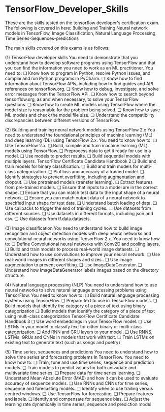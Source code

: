 # TensorFlow_Developer_Skills
These are the skills tested on the tensorflow developer's certification exam. The following is covered in here: Building and Training Neural network models in TensorFlow, Image Classification, Natural Language Processing, Time Series-Sequences-predictions

The main skills covered on this exams is as follows:

(1) TensorFlow developer skills
You need to demonstrate that you understand how to develop software programs using TensorFlow and
that you can find the information you need to work as an ML practitioner. You need to:
❏ Know how to program in Python, resolve Python issues, and compile and run Python programs
in PyCharm.
❏ Know how to find information about TensorFlow APIs, including how to find guides and API
references on tensorflow.org.
❏ Know how to debug, investigate, and solve error messages from the TensorFlow API.
❏ Know how to search beyond tensorflow.org, as and when necessary, to solve your TensorFlow
questions.
❏ Know how to create ML models using TensorFlow where the model size is reasonable for the
problem being solved.
❏ Know how to save ML models and check the model file size.
❏ Understand the compatibility discrepancies between different versions of TensorFlow.

(2) Building and training neural network models using TensorFlow 2.x
You need to understand the foundational principles of machine learning (ML) and deep learning (DL)
using TensorFlow 2.x. You need to know how to:
❏ Use TensorFlow 2.x.
❏ Build, compile and train machine learning (ML) models using TensorFlow.
❏ Preprocess data to get it ready for use in a model.
❏ Use models to predict results.
❏ Build sequential models with multiple layers.
TensorFlow Certificate Candidate Handbook 2
❏ Build and train models for binary classification.
❏ Build and train models for multi-class categorization.
❏ Plot loss and accuracy of a trained model.
❏ Identify strategies to prevent overfitting, including augmentation and dropout.
❏ Use pretrained models (transfer learning).
❏ Extract features from pre-trained models.
❏ Ensure that inputs to a model are in the correct shape.
❏ Ensure that you can match test data to the input shape of a neural network.
❏ Ensure you can match output data of a neural network to specified input shape for test data.
❏ Understand batch loading of data.
❏ Use callbacks to trigger the end of training cycles.
❏ Use datasets from different sources.
❏ Use datasets in different formats, including json and csv.
❏ Use datasets from tf.data.datasets.

(3) Image classification
You need to understand how to build image recognition and object detection models with deep neural
networks and convolutional neural networks using TensorFlow 2.x. You need to know how to:
❏ Define Convolutional neural networks with Conv2D and pooling layers.
❏ Build and train models to process real-world image datasets.
❏ Understand how to use convolutions to improve your neural network.
❏ Use real-world images in different shapes and sizes..
❏ Use image augmentation to prevent overfitting.
❏ Use ImageDataGenerator.
❏ Understand how ImageDataGenerator labels images based on the directory structure.

(4) Natural language processing (NLP)
You need to understand how to use neural networks to solve natural language processing problems
using TensorFlow. You need to know how to:
❏ Build natural language processing systems using TensorFlow.
❏ Prepare text to use in TensorFlow models.
❏ Build models that identify the category of a piece of text using binary categorization
❏ Build models that identify the category of a piece of text using multi-class categorization
TensorFlow Certificate Candidate Handbook 3
❏ Use word embeddings in your TensorFlow model.
❏ Use LSTMs in your model to classify text for either binary or multi-class categorization.
❏ Add RNN and GRU layers to your model.
❏ Use RNNS, LSTMs, GRUs and CNNs in models that work with text.
❏ Train LSTMs on existing text to generate text (such as songs and poetry)

(5) Time series, sequences and predictions
You need to understand how to solve time series and forecasting problems in TensorFlow. You need to
know how to:
❏ Train, tune and use time series, sequence and prediction models.
❏ Train models to predict values for both univariate and multivariate time series.
❏ Prepare data for time series learning.
❏ Understand Mean Absolute Error (MAE) and how it can be used to evaluate accuracy of
sequence models.
❏ Use RNNs and CNNs for time series, sequence and forecasting models.
❏ Identify when to use trailing versus centred windows.
❏ Use TensorFlow for forecasting.
❏ Prepare features and labels.
❏ Identify and compensate for sequence bias.
❏ Adjust the learning rate dynamically in time series, sequence and prediction model
